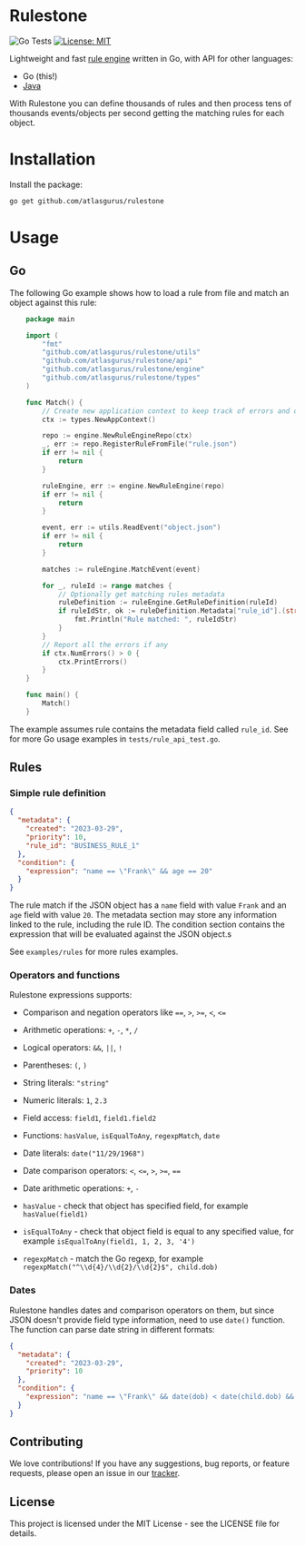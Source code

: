 # Rulestone #

![Go Tests](https://github.com/atlasgurus/rulestone/actions/workflows/tests.yml/badge.svg)
[![License: MIT](https://img.shields.io/badge/License-MIT-yellow.svg)](https://github.com/atlasgurus/rulestone/blob/main/LICENSE)

Lightweight and fast [rule engine](https://en.wikipedia.org/wiki/Business_rules_engine) written in Go, with API for
other languages:
* Go (this!)
* [Java](https://github.com/atlasgurus/rulestone-java)

With Rulestone you can define thousands of rules and then process tens of thousands events/objects per second getting
the matching rules for each object.

# Installation

Install the package:

```bash
go get github.com/atlasgurus/rulestone
```

# Usage

## Go

The following Go example shows how to load a rule from file and match an object against this rule:

```go
    package main

    import (
        "fmt"
        "github.com/atlasgurus/rulestone/utils"
        "github.com/atlasgurus/rulestone/api"
        "github.com/atlasgurus/rulestone/engine"
        "github.com/atlasgurus/rulestone/types"
    )

    func Match() {
        // Create new application context to keep track of errors and other info
        ctx := types.NewAppContext()

        repo := engine.NewRuleEngineRepo(ctx)
        _, err := repo.RegisterRuleFromFile("rule.json")
        if err != nil {
            return
        }

        ruleEngine, err := engine.NewRuleEngine(repo)
        if err != nil {
            return
        }

        event, err := utils.ReadEvent("object.json")
        if err != nil {
            return
        }

        matches := ruleEngine.MatchEvent(event)

        for _, ruleId := range matches {
			// Optionally get matching rules metadata
            ruleDefinition := ruleEngine.GetRuleDefinition(ruleId)
            if ruleIdStr, ok := ruleDefinition.Metadata["rule_id"].(string); ok {
                fmt.Println("Rule matched: ", ruleIdStr)
            }
        }
        // Report all the errors if any
        if ctx.NumErrors() > 0 {
            ctx.PrintErrors()
        }
    }

    func main() {
        Match()
    }
```

The example assumes rule contains the metadata field called `rule_id`.
See for more Go usage examples in `tests/rule_api_test.go`.

## Rules

### Simple rule definition

```json
{
  "metadata": {
    "created": "2023-03-29",
    "priority": 10,
    "rule_id": "BUSINESS_RULE_1"
  },
  "condition": {
    "expression": "name == \"Frank\" && age == 20"
  }
}
```

The rule match if the JSON object has a `name` field with value `Frank` and an `age` field with value `20`.
The metadata section may store any information linked to the rule, including the rule ID.
The condition section contains the expression that will be evaluated against the JSON object.s

See `examples/rules` for more rules examples.

### Operators and functions

Rulestone expressions supports:
* Comparison and negation operators like `==`, `>`, `>=`, `<`, `<=`
* Arithmetic operations: `+`, `-`, `*`, `/`
* Logical operators: `&&`, `||`, `!`
* Parentheses: `(`, `)`
* String literals: `"string"`
* Numeric literals: `1`, `2.3`
* Field access: `field1`, `field1.field2`
* Functions: `hasValue`, `isEqualToAny`, `regexpMatch`, `date`
* Date literals: `date("11/29/1968")`
* Date comparison operators: `<`, `<=`, `>`, `>=`, `==`
* Date arithmetic operations: `+`, `-`


* `hasValue` - check that object has specified field, for example `hasValue(field1)`
* `isEqualToAny` - check that object field is equal to any specified value, for example `isEqualToAny(field1, 1, 2, 3, '4')`
* `regexpMatch` - match the Go regexp, for example `regexpMatch("^\\d{4}/\\d{2}/\\d{2}$", child.dob)`

### Dates

Rulestone handles dates and comparison operators on them, but since JSON doesn't provide field type information,
need to use `date()` function. The function can parse date string in different formats:

```json
{
  "metadata": {
    "created": "2023-03-29",
    "priority": 10
  },
  "condition": {
    "expression": "name == \"Frank\" && date(dob) < date(child.dob) && date(\"11/29/1968\") > date(dob) && date(dob) == date(\"11/28/1968\")"
  }
}
```

## Contributing
We love contributions! If you have any suggestions, bug reports, or feature requests, please open an issue in our [tracker](https://github.com/atlasgurus/rulestone/issues).

## License
This project is licensed under the MIT License - see the LICENSE file for details.
